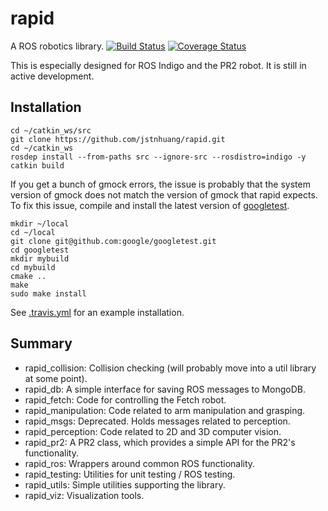 # rapid
A ROS robotics library.
[![Build Status](https://travis-ci.org/jstnhuang/rapid.svg?branch=indigo-devel)](https://travis-ci.org/jstnhuang/rapid)
[![Coverage Status](https://coveralls.io/repos/github/jstnhuang/rapid/badge.svg?branch=indigo-devel)](https://coveralls.io/github/jstnhuang/rapid?branch=indigo-devel)

This is especially designed for ROS Indigo and the PR2 robot.
It is still in active development.

## Installation
~~~
cd ~/catkin_ws/src
git clone https://github.com/jstnhuang/rapid.git
cd ~/catkin_ws
rosdep install --from-paths src --ignore-src --rosdistro=indigo -y
catkin build
~~~

If you get a bunch of gmock errors, the issue is probably that the system version of gmock does not match the version of gmock that rapid expects.
To fix this issue, compile and install the latest version of [googletest](https://github.com/google/googletest).
~~~ {.cpp}
mkdir ~/local
cd ~/local
git clone git@github.com:google/googletest.git
cd googletest
mkdir mybuild
cd mybuild
cmake ..
make
sudo make install
~~~

See [.travis.yml](.travis.yml) for an example installation.

## Summary
- rapid_collision: Collision checking (will probably move into a util library at some point).
- rapid_db: A simple interface for saving ROS messages to MongoDB.
- rapid_fetch: Code for controlling the Fetch robot.
- rapid_manipulation: Code related to arm manipulation and grasping.
- rapid_msgs: Deprecated. Holds messages related to perception.
- rapid_perception: Code related to 2D and 3D computer vision.
- rapid_pr2: A PR2 class, which provides a simple API for the PR2's functionality.
- rapid_ros: Wrappers around common ROS functionality.
- rapid_testing: Utilities for unit testing / ROS testing.
- rapid_utils: Simple utilities supporting the library.
- rapid_viz: Visualization tools.
